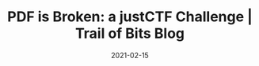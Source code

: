 ---
title: "PDF is Broken: a justCTF Challenge | Trail of Bits Blog"
date: 2021-02-15
externalLink: https://blog.trailofbits.com/2021/02/02/pdf-is-broken-a-justctf-challenge/
---